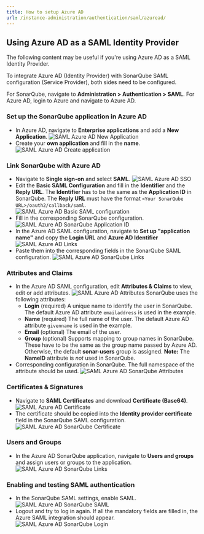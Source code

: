 ```yaml
---
title: How to setup Azure AD
url: /instance-administration/authentication/saml/azuread/
---
```


## Using Azure AD as a SAML Identity Provider
The following content may be useful if you're using Azure AD as a SAML Identity Provider.

To integrate Azure AD (Identity Provider) with SonarQube SAML configuration (Service Provider), both sides need to be configured.

For SonarQube, navigate to **Administration > Authentication > SAML**.
For Azure AD, login to Azure and navigate to Azure AD.

### Set up the SonarQube application in Azure AD
- In Azure AD, navigate to **Enterprise applications** and add a **New Application**.
  ![SAML Azure AD New Application](/images/saml/saml-azure-new.jpg)
- Create your **own application** and fill in the **name**.
  ![SAML Azure AD Create application](/images/saml/saml-azure-create-application.jpg)

### Link SonarQube with Azure AD
- Navigate to **Single sign-on** and select **SAML**.
  ![SAML Azure AD SSO](/images/saml/saml-azure-sso.jpg)
- Edit the **Basic SAML Configuration** and fill in the **Identifier** and the **Reply URL**. The **Identifier** has to be the same as the **Application ID** in SonarQube. The **Reply URL** must have the format `<Your SonarQube URL>/oauth2/callback/saml`.
  ![SAML Azure AD Basic SAML configuration](/images/saml/saml-azure-basic-saml.jpg)
- Fill in the corresponding SonarQube configuration.
  ![SAML Azure AD SonarQube Application ID](/images/saml/saml-azure-sq-appid.png)
- In the Azure AD SAML configuration, navigate to **Set up "application name"** and copy the **Login URL** and **Azure AD Identifier**
  ![SAML Azure AD Links](/images/saml/saml-azure-links.jpg)
- Paste them into the corresponding fields in the SonarQube SAML configuration.
  ![SAML Azure AD SonarQube Links](/images/saml/saml-azure-sq-links.png)

### Attributes and Claims
- In the Azure AD SAML configuration, edit **Attributes & Claims** to view, edit or add attributes.
  ![SAML Azure AD Attributes](/images/saml/saml-azure-attributes.jpg)
  SonarQube uses the following attributes:
  - **Login** (required) A unique name to identify the user in SonarQube. The default Azure AD attribute `emailaddress` is used in the example.
  - **Name** (required) The full name of the user. The default Azure AD attribute `givenname` is used in the example.
  - **Email** (optional) The email of the user.
  - **Group** (optional) Supports mapping to group names in SonarQube. These have to be the same as the group name passed by Azure AD. Otherwise, the default **sonar-users** group is assigned.
    **Note:** The **NameID** attribute is *not* used in SonarQube.
- Corresponding configuration in SonarQube. The full namespace of the attribute should be used.
  ![SAML Azure AD SonarQube Attributes](/images/saml/saml-azure-sq-attributes.png)

### Certificates & Signatures
- Navigate to **SAML Certificates** and download **Certificate (Base64)**.
  ![SAML Azure AD Certificate](/images/saml/saml-azure-certificate.jpg)
- The certificate should be copied into the **Identity provider certificate** field in the SonarQube SAML configuration.
  ![SAML Azure AD SonarQube Certificate](/images/saml/saml-azure-sq-certificate.png)

### Users and Groups
- In the Azure AD SonarQube application, navigate to **Users and groups** and assign users or groups to the application.
  ![SAML Azure AD SonarQube Links](/images/saml/saml-azure-users.jpg)

### Enabling and testing SAML authentication
- In the SonarQube SAML settings, enable SAML.
  ![SAML Azure AD SonarQube SAML](/images/saml/saml-azure-sq-saml.png)
- Logout and try to log in again. If all the mandatory fields are filled in, the Azure SAML integration should appear.
  ![SAML Azure AD SonarQube Login](/images/saml/saml-azure-sq-login.png)
